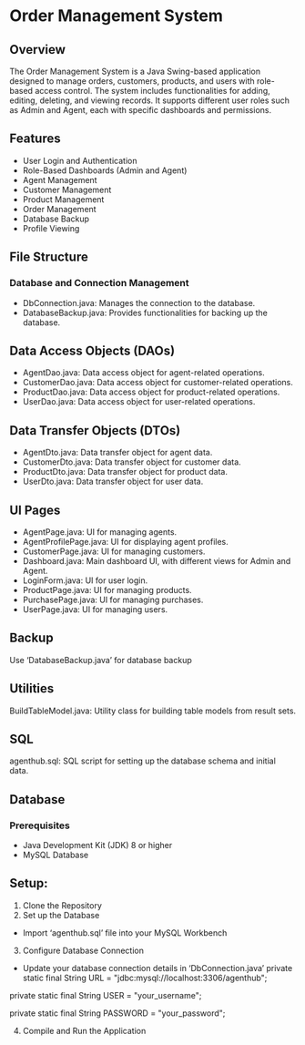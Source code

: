 
# Order Management System

## Overview

The Order Management System is a Java Swing-based application designed to manage orders, customers, products, and users with role-based access control. The system includes functionalities for adding, editing, deleting, and viewing records. It supports different user roles such as Admin and Agent, each with specific dashboards and permissions.


## Features

- User Login and Authentication
- Role-Based Dashboards (Admin and Agent)
- Agent Management
- Customer Management
- Product Management
- Order Management
- Database Backup
- Profile Viewing

## File Structure

### Database and Connection Management
- DbConnection.java: Manages the connection to the database.
- DatabaseBackup.java: Provides functionalities for backing up the database.

## Data Access Objects (DAOs)
- AgentDao.java: Data access object for agent-related operations.
- CustomerDao.java: Data access object for customer-related operations.
- ProductDao.java: Data access object for product-related operations.
- UserDao.java: Data access object for user-related operations.

## Data Transfer Objects (DTOs)
- AgentDto.java: Data transfer object for agent data.
- CustomerDto.java: Data transfer object for customer data.
- ProductDto.java: Data transfer object for product data.
- UserDto.java: Data transfer object for user data.

## UI Pages
- AgentPage.java: UI for managing agents.
- AgentProfilePage.java: UI for displaying agent profiles.
- CustomerPage.java: UI for managing customers.
- Dashboard.java: Main dashboard UI, with different views for Admin and Agent.
- LoginForm.java: UI for user login.
- ProductPage.java: UI for managing products.
- PurchasePage.java: UI for managing purchases.
- UserPage.java: UI for managing users.

## Backup
Use ‘DatabaseBackup.java’ for database backup

## Utilities
BuildTableModel.java: Utility class for building table models from result sets.

## SQL
agenthub.sql: SQL script for setting up the database schema and initial data.

## Database
### Prerequisites
- Java Development Kit (JDK) 8 or higher
- MySQL Database

## Setup:
1. Clone the Repository
2. Set up the Database
- Import ‘agenthub.sql’ file into your MySQL Workbench 
3. Configure Database Connection
- Update your database connection details in ‘DbConnection.java’
private static final String URL = "jdbc:mysql://localhost:3306/agenthub";

private static final String USER = "your_username";

private static final String PASSWORD = "your_password";


4. Compile and Run the Application


